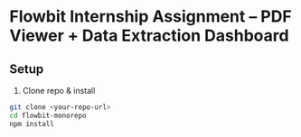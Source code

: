 # Flowbit Internship Assignment – PDF Viewer + Data Extraction Dashboard

## Setup
1. Clone repo & install
```bash
git clone <your-repo-url>
cd flowbit-monorepo
npm install
